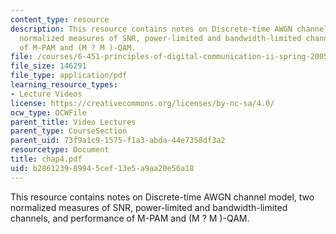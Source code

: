 ```yaml
---
content_type: resource
description: This resource contains notes on Discrete-time AWGN channel model, two
  normalized measures of SNR, power-limited and bandwidth-limited channels, and performance
  of M-PAM and (M ? M )-QAM.
file: /courses/6-451-principles-of-digital-communication-ii-spring-2005/b286123989945cef13e5a9aa20e56a18_chap4.pdf
file_size: 146291
file_type: application/pdf
learning_resource_types:
- Lecture Videos
license: https://creativecommons.org/licenses/by-nc-sa/4.0/
ocw_type: OCWFile
parent_title: Video Lectures
parent_type: CourseSection
parent_uid: 73f9a1c9-1575-f1a3-abda-44e7358df3a2
resourcetype: Document
title: chap4.pdf
uid: b2861239-8994-5cef-13e5-a9aa20e56a18
---
```

This resource contains notes on Discrete-time AWGN channel model, two normalized measures of SNR, power-limited and bandwidth-limited channels, and performance of M-PAM and (M ? M )-QAM.